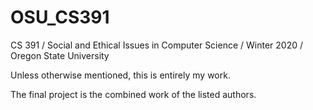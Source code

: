 # OSU_CS391
CS 391 / Social and Ethical Issues in Computer Science / Winter 2020 / Oregon State University

Unless otherwise mentioned, this is entirely my work.

The final project is the combined work of the listed authors. 